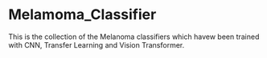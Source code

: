 # Melamoma_Classifier
This is the collection of the Melanoma classifiers which havew been trained with CNN, Transfer Learning and Vision Transformer.
